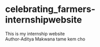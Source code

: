 # celebrating_farmers-internshipwebsite
This is my internship website
<br>
Author-Aditya Makwana tame kem cho
